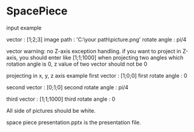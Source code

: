 # SpacePiece

input example

vector : [1;2;3]
image path : 'C:\your path\picture.png'
rotate angle : pi/4


vector warning: no Z-axis exception handling. if you want to project in Z-axis, you should enter like [1;1;1000]
when projecting two angles which rotation angle is 0, z value of two vector should not be 0

projecting in x, y, z axis example
first vector : [1;0;0]
first rotate angle : 0

second vector : [0;1;0]
second rotate angle : pi/4

third vector : [1;1;1000]
third rotate angle : 0

All side of pictures should be white.

space piece presentation.pptx is the presentation file.
